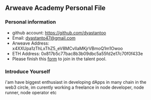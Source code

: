 ## Arweave Academy Personal File

### Personal information

- github account: https://github.com/dyastantoo
- Email: dyastanto47@gmail.com
- Arweave Address: x4XXUpa1zThLxThZ5_eV8MCvIIaMKjrVBmoQ1m1Owoo
- ETH Address: 0x817b5c77bac8b3b09dbc5a55fd2e17c70f0f433e
- Please finish this [form](https://docs.google.com/forms/d/e/1FAIpQLSfWA5fIIcBgmRppm3jNz5vmf9Mai_QMVil-2pO4r7YKn_Zhtw/viewform?usp=sf_link) to join in the talent pool.

### Introduce Yourself
 i'am have biggest enthusiast in developing dApps in many chain in the web3 circle, im curently working a freelance in node developer, node runner, node operator etc
